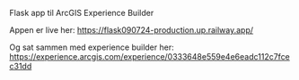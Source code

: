 Flask app til ArcGIS Experience Builder

Appen er live her: https://flask090724-production.up.railway.app/

Og sat sammen med experience builder her: https://experience.arcgis.com/experience/0333648e559e4e6eadc112c7fcec31dd
